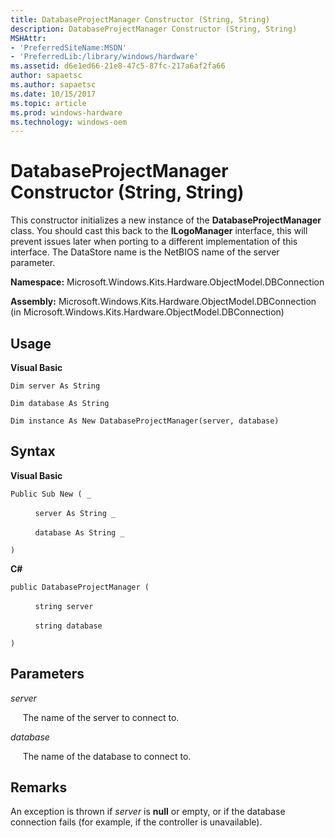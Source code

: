 ```yaml
---
title: DatabaseProjectManager Constructor (String, String)
description: DatabaseProjectManager Constructor (String, String)
MSHAttr:
- 'PreferredSiteName:MSDN'
- 'PreferredLib:/library/windows/hardware'
ms.assetid: d6e1ed66-21e8-47c5-87fc-217a6af2fa66
author: sapaetsc
ms.author: sapaetsc
ms.date: 10/15/2017
ms.topic: article
ms.prod: windows-hardware
ms.technology: windows-oem
---
```


# DatabaseProjectManager Constructor (String, String)


This constructor initializes a new instance of the **DatabaseProjectManager** class. You should cast this back to the **ILogoManager** interface, this will prevent issues later when porting to a different implementation of this interface. The DataStore name is the NetBIOS name of the server parameter.

**Namespace:** Microsoft.Windows.Kits.Hardware.ObjectModel.DBConnection

**Assembly:** Microsoft.Windows.Kits.Hardware.ObjectModel.DBConnection (in Microsoft.Windows.Kits.Hardware.ObjectModel.DBConnection)

## <span id="Usage"></span><span id="usage"></span><span id="USAGE"></span>Usage


**Visual Basic**

`Dim server As String`

`Dim database As String`

`Dim instance As New DatabaseProjectManager(server, database)`

## <span id="Syntax"></span><span id="syntax"></span><span id="SYNTAX"></span>Syntax


**Visual Basic**

`Public Sub New ( _`

          `server As String _`

          `database As String _`

`)`

**C#**

`public DatabaseProjectManager (`

          `string server`

          `string database`

`)`

## <span id="Parameters"></span><span id="parameters"></span><span id="PARAMETERS"></span>Parameters


*server*

     The name of the server to connect to.

*database*

     The name of the database to connect to.

## <span id="Remarks"></span><span id="remarks"></span><span id="REMARKS"></span>Remarks


An exception is thrown if *server* is **null** or empty, or if the database connection fails (for example, if the controller is unavailable).

 

 






